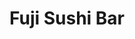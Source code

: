 ---
layout: place
title: "Fuji Sushi Bar"
permalink: /louisiana/metairie/fuji-sushi-bar.html
stateAbbr: LA
stateName: Louisiana
cityName: Metairie
place_id: ChIJr7_gYDK3IIYRnzrA4lxXegQ
photos:
  - name: >-
      places/ChIJr7_gYDK3IIYRnzrA4lxXegQ/photos/AUy1YQ1C3SKQMt2xJKQ63v__vHg1vdDUl3AeKcNPxDsYGiqZzJfC6F3vmMhi40n06OptLyL2LFpfuC3vFo6UWfATL9H-et6g8QlWrl2hHG0nhw1kEYJvZnBqErjVVpPH5ZJqc0tGNbQXB7ZX8nCxl3ihpu2TH52inBjHa-MLJV8ar11RM4PWLDGpVAZPV75M0gdLEVA7MWi_pFKRkPWtXq5R5fg1L8lxZTPhyfJN8eFtNzy-j0RbWQ6i6nunNnU5D7k3MnIhPgGGZ7p3Bw0xFJF7-V96ZJS_SBQnv5PP-hSPvc_07MO0YMHO1hzMmpw4hpHru6NJmPgbfZkAOmeUXfl_6sSPwIFSTMUEyX7uzuBcDMqN24ihP-Z0lmRBHJJhxLxrflc-6TcOSlDLOtPQR6KOH4i5JVoC9zTh8BrnmzfLjbWxRA
    widthPx: 1018
    heightPx: 700
    authorAttributions:
      - displayName: Renley “Lee” Nutter
        uri: https://maps.google.com/maps/contrib/117199879814763819726
        photoUri: >-
          https://lh3.googleusercontent.com/a-/ALV-UjXhO030T0FMWd3Bcg6C0CNwbK9mKHTAbVF-MZhueHHZn0tRbl2nZw=s100-p-k-no-mo
    flagContentUri: >-
      https://www.google.com/local/imagery/report/?cb_client=maps_api_places.places_api&image_key=!1e10!2sCIHM0ogKEICAgICEwLnMSA&hl=en-US
    googleMapsUri: >-
      https://www.google.com/maps/place//data=!3m4!1e2!3m2!1sCIHM0ogKEICAgICEwLnMSA!2e10!4m2!3m1!1s0x8620b73260e0bfaf:0x47a575ce2c03a9f
  - name: >-
      places/ChIJr7_gYDK3IIYRnzrA4lxXegQ/photos/AUy1YQ3Bwf_hWg8Byfpmr-xxXoTzpAaEcunem-UXAHffiF49hdSSqrs3hwo_8BpvIwDQmlgy1CR1jl5ddpVYsrGO2qtPdokByNYuwwEYjtdhUgpH3L7kdlayxiSpwrw0dA3oB2atExZQbFQosODUBDtig71751iJLOona4ighb_AOhxJQsjJ1edLAlI3I79ETltJYX14cMzFeSB6-3tqsUo61E5eVstkNEgW_V0SP2fFu_Ocm_GArL3eMu72bOEZjHftQPHRKZh39iOX7cTaYYJxBczWjOO1kAM4NqGQH5kiMio7jLYu3SusW4BNXDvutuJKMtHIcWqPCSk0Zt4epMspaOV9dJwmtTr707CJugNFdAjNN4zjneX-qs0NmPBRpkBZZes_FMNo1RvExK-QFm2hbAPmDToqdUk_uQ_DH7BnDUqKEQ
    widthPx: 4000
    heightPx: 2252
    authorAttributions:
      - displayName: Warren
        uri: https://maps.google.com/maps/contrib/117118079715235015875
        photoUri: >-
          https://lh3.googleusercontent.com/a-/ALV-UjXL9Jii06wUs2V69sgg4ry28jwiU_XCbABqvFR0CAQndc9-Z8_x7g=s100-p-k-no-mo
    flagContentUri: >-
      https://www.google.com/local/imagery/report/?cb_client=maps_api_places.places_api&image_key=!1e10!2sCIHM0ogKEICAgIDG647ASQ&hl=en-US
    googleMapsUri: >-
      https://www.google.com/maps/place//data=!3m4!1e2!3m2!1sCIHM0ogKEICAgIDG647ASQ!2e10!4m2!3m1!1s0x8620b73260e0bfaf:0x47a575ce2c03a9f
  - name: >-
      places/ChIJr7_gYDK3IIYRnzrA4lxXegQ/photos/AUy1YQ3OoLOaTB4wapPpApGf5G9SmeE0Ib19GFZNrp243HZOQf-XGcI1_GPSGc39rzybg7CbLGMP3LkqvatNItnuydYbxExrVZvVEs1_ZQN4si-CEbVJeOCFV6LWrKyiMK6HaliMaK4hhtQebavLjIfEtupoGFc4ptJwbb37sgP38RDxhDIBWxCCEpg8Hp1v70fw7YqEVWofk7vOhLBYdGQueJgQAh74M2mACe7cr7YAsyJYl4_zudfGOIKQ2ln1OvTJLF_0n_3OY-2M2KkmvC8tqe6mfktZoccz7iEEwXl3C96mVZLDe3l8VA5P2LB8VKe7rjb5fHLCWmkXTuoklIvu9wDiMvZcn-l53yjIu0ptB7IZe6pnfHA21IJBHv6x0XMAi46F1wGqC5UU8RqRVDwM5X9j7dSEGouk1hmtVT8K2O_zFp3i
    widthPx: 3024
    heightPx: 4032
    authorAttributions:
      - displayName: Wil Tan
        uri: https://maps.google.com/maps/contrib/105596499030748013154
        photoUri: >-
          https://lh3.googleusercontent.com/a/ACg8ocJ6H88nKuvzpcdM8yLLxNGlWNHDm-Kk_7WX3Pp8eYOpj_aptw=s100-p-k-no-mo
    flagContentUri: >-
      https://www.google.com/local/imagery/report/?cb_client=maps_api_places.places_api&image_key=!1e10!2sCIHM0ogKEICAgICv3J651QE&hl=en-US
    googleMapsUri: >-
      https://www.google.com/maps/place//data=!3m4!1e2!3m2!1sCIHM0ogKEICAgICv3J651QE!2e10!4m2!3m1!1s0x8620b73260e0bfaf:0x47a575ce2c03a9f
  - name: >-
      places/ChIJr7_gYDK3IIYRnzrA4lxXegQ/photos/AUy1YQ1RqqCrPvvVSD22RAM-ciutOPyop6pnGtn841eRWSpBn1Ba2fq3MFF55x2zwk_rQLPemEoSWbVIBT62U1VlnbuwFo_VHxWmUkhNEXI06hpEcSKvJ4Ob4CZLKa1VCgFDnQS7XEoYmsLTKK7cN9rSJWFYopSHOCGFftyeqYd6VC9C2tdo2iVnjNOl2QqKrr29g9ewbLBtB6e1k2pbch7TLjrXZgbiuymYLpdB6J3r57N0_YiS1PmkBbHqryZ2TYWeYnBYBJESkaZXd46gZJlI-TTpamq4f3iWWR1JyxMs7rquSl6dDd5dy8aLs_iqMgr-B99ivayIau5ieIr2X5v0SMsRaHNeEWh_ttahm1lcgOmcBgPX_ZdrchCV1WayMYgyX2XqTUT2no2KEN8vYtxj7vbiiXDot-1wJRNs-pKCvS6xPuk
    widthPx: 3000
    heightPx: 4000
    authorAttributions:
      - displayName: duong nguyen
        uri: https://maps.google.com/maps/contrib/103582129644157327080
        photoUri: >-
          https://lh3.googleusercontent.com/a/ACg8ocK0a8B2tBg5i9EzD_dToDzmPpFWpaJT7RYLT3QKhcWtKFV8bw=s100-p-k-no-mo
    flagContentUri: >-
      https://www.google.com/local/imagery/report/?cb_client=maps_api_places.places_api&image_key=!1e10!2sCIHM0ogKEICAgICX5bLhowE&hl=en-US
    googleMapsUri: >-
      https://www.google.com/maps/place//data=!3m4!1e2!3m2!1sCIHM0ogKEICAgICX5bLhowE!2e10!4m2!3m1!1s0x8620b73260e0bfaf:0x47a575ce2c03a9f
  - name: >-
      places/ChIJr7_gYDK3IIYRnzrA4lxXegQ/photos/AUy1YQ1WC6aPil5i69d_Ife0DkMYGQVcQwrpHwnDxLd6f0n6QMQU7e8JuJuKJKafnM4g3uKwI82xL7aEW1QaRFpFTjC8kXgMaJuDzRuT-uBFXL5Y9tWotHwXlCppcc8dw4fkTg0Yaejr1W0tshoUKz0GfUM8bOK3VQsyK5HDwXHbC46M46-PCekoq-gEvdFjO07Q7YOY-CJE9AX27aBp2pk8Od4lF0ZhJwaD_n3QKg7okYUZ6BiSe0D071EoYgyA2Q0UD7P-6n--P2n0DJItbXim74sslxds8Z4Gq6fnwy9sStAeMjldrXrk4Wiwb3-uOVxAmLLNogRNpjoXH4UfjledC9WcHzGeFg0r_mEe9hA4hZEnK_5LSoikfTDkI_iFMaj6lvQdfBLEUrB7W3Z4Xb63aC1Lgg1gCXPsfiLJr3dOb9KinNw
    widthPx: 4032
    heightPx: 3024
    authorAttributions:
      - displayName: Elen Carpenter
        uri: https://maps.google.com/maps/contrib/107964471038706665070
        photoUri: >-
          https://lh3.googleusercontent.com/a-/ALV-UjXeT9udxSJR1aYg2jxhu8nzkH2stjuyDXncH1WDc6dPBkRK4yYnag=s100-p-k-no-mo
    flagContentUri: >-
      https://www.google.com/local/imagery/report/?cb_client=maps_api_places.places_api&image_key=!1e10!2sCIHM0ogKEICAgIDemrmlyQE&hl=en-US
    googleMapsUri: >-
      https://www.google.com/maps/place//data=!3m4!1e2!3m2!1sCIHM0ogKEICAgIDemrmlyQE!2e10!4m2!3m1!1s0x8620b73260e0bfaf:0x47a575ce2c03a9f
  - name: >-
      places/ChIJr7_gYDK3IIYRnzrA4lxXegQ/photos/AUy1YQ03EHvmsg4U-LK8uQv3fCjyZ_0Z_mdkwuS22LrK5WLw13BnuLjxwpjwhikpdYilZnR-wxL3ido5zDWOmGBJvQ38zTZdu0mo92cuPdjOv-PchKp66XUnvNubRdwrRJn9WzkooiSYls_rmBZPurk1c9IEsLJr7bagHBPIkPf8wm45pH4uirT3K_-GWrkelP8YmrS5412COvXPWAIXGCHZpARxomWRPlNWNnmOjCBKkfO_u2UgoTlmEZt1mumV4f-V57gCKs4UICjXDez62Lio2SV4ZLMrsiUgdzqZc1X2L2YDKt9oDtk_jRy_dldaWzcCJBdqaqAM6qZidiDXDbO9MGK1Ll7e8aEKFP8SEQ6l8hD3E194cWgkl6BcGsXRLa-h9CegnhoPTk4FhxmfQkGXmG4OvQsfr1gh1YFj2kcfGBgBuQ
    widthPx: 4032
    heightPx: 3024
    authorAttributions:
      - displayName: Rocket Scientist
        uri: https://maps.google.com/maps/contrib/100970145557096544497
        photoUri: >-
          https://lh3.googleusercontent.com/a-/ALV-UjVddlHvwzDioJ0TUZbSfV_52UO29rvLtb-zz178XBJzMXRFAkua=s100-p-k-no-mo
    flagContentUri: >-
      https://www.google.com/local/imagery/report/?cb_client=maps_api_places.places_api&image_key=!1e10!2sCIHM0ogKEICAgIDG98nLRQ&hl=en-US
    googleMapsUri: >-
      https://www.google.com/maps/place//data=!3m4!1e2!3m2!1sCIHM0ogKEICAgIDG98nLRQ!2e10!4m2!3m1!1s0x8620b73260e0bfaf:0x47a575ce2c03a9f
  - name: >-
      places/ChIJr7_gYDK3IIYRnzrA4lxXegQ/photos/AUy1YQ0fFJltXiAjyDlodNSKuqE87CRxKw1PSCCz-coIPUwCDfg8IEKjVnYAqYhz-GmnVdNCOZFm84fbK7YMuSk0DjZ2C8RiCBOFrWm7ubp2cDXJ_ZZZHilLetS2ZtP_c6bnpJv7fIwCeELwRJi5L-cHXquiu1Fys7wY-P000bdAjjl3GvelK150BFc9ONwM-EfFaI0ttngFE92_Y0xK53azGS8w3VSc2hhh63VXBzUY7Y_g1sVfx1REW43nwkr5tDxw1wX8PGONjxiaS1vCNJvIkSbRl7CCLGhIyR_O8FwZMt4iymzOc3JgZZajSTzpQFnDU-dntFwV4U6ApMOx-krIQtbDFVH-r3BatRRNXgd4WUITByJotm_eUPb194zXPs0MlT66Ymo8zaCQgo_MBtkCpt0XDCwBpkGWl6VyQdOfxp3z3HA
    widthPx: 3024
    heightPx: 4032
    authorAttributions:
      - displayName: Iscariot
        uri: https://maps.google.com/maps/contrib/112568738315295855955
        photoUri: >-
          https://lh3.googleusercontent.com/a/ACg8ocKXYCPT6CJoi1kkzj_KNQbWoyMJnp3y66temB6ikdaV4PU_qA=s100-p-k-no-mo
    flagContentUri: >-
      https://www.google.com/local/imagery/report/?cb_client=maps_api_places.places_api&image_key=!1e10!2sCIHM0ogKEICAgICT9O65nAE&hl=en-US
    googleMapsUri: >-
      https://www.google.com/maps/place//data=!3m4!1e2!3m2!1sCIHM0ogKEICAgICT9O65nAE!2e10!4m2!3m1!1s0x8620b73260e0bfaf:0x47a575ce2c03a9f
  - name: >-
      places/ChIJr7_gYDK3IIYRnzrA4lxXegQ/photos/AUy1YQ3Sfy3HVgL5-99UUXIcR5nr8DY9YUJMkH7fAc1KpC19SBnMJLk1epkH5l-oDZO_jOrqFcfcSd-1G4G6F-8dbQ7RhtaXrabxkdCr8LJHY0VeXjtHH2mdE-TYW23aD6nhlZjpH5CKnnlhQ7Zsvjlb7_rthsK8EW6pRWDg9a9oCkWldIpDYWKVuYbn190Gf1RTLbb3aVHBCdh72Qbm7hpFgXLOEGP1K1DgiCO48efb1SL_av45M1rIGZIeaJf-2JOjjUp-GhWXArEfHZrgITw82lHARu4mfOds2F_sS0wSZU5IRYcRgm7AtJEEZtLsVAh-aY2s8OQOeKsI30U1MS4A7o8BYCkaoxusIxkvzIyKwklsW9tB7zxzCyZZnJwuCq6TeVCLf9Rh0X0nWHGmN7EB7WN4UsFIpxfcCcsoe2_bYVi4QYtc
    widthPx: 3024
    heightPx: 4032
    authorAttributions:
      - displayName: Hayden Lewis
        uri: https://maps.google.com/maps/contrib/111497635333532082722
        photoUri: >-
          https://lh3.googleusercontent.com/a-/ALV-UjWh2OoyH7sNL2YqfopTP43_1HZMmSbDiEfDy09Iu23TCtvtDGLeNQ=s100-p-k-no-mo
    flagContentUri: >-
      https://www.google.com/local/imagery/report/?cb_client=maps_api_places.places_api&image_key=!1e10!2sCIHM0ogKEICAgID4oqzn1QE&hl=en-US
    googleMapsUri: >-
      https://www.google.com/maps/place//data=!3m4!1e2!3m2!1sCIHM0ogKEICAgID4oqzn1QE!2e10!4m2!3m1!1s0x8620b73260e0bfaf:0x47a575ce2c03a9f
  - name: >-
      places/ChIJr7_gYDK3IIYRnzrA4lxXegQ/photos/AUy1YQ2dRbm8Y5WLHueN4tKIbl_xUJ9t818rJu0KwvEfQq4VxPnThG3_Pcir337VngV2qe6pWaNrlvej8rDsbPDMIMwofE_bqOC1a5oiRCDVIKHfn_x1DLy37d3eX6n0okJ_hUxiDPe0uoTirg4Eput45p6etAQl_smdoneH7ktW72oArGD1v0ccni37-8k_xS2rgTr408gEe7qQQlbNpgAy3cIEt5j9ss-2LjJK0w4mr0_OO4AXBkDuvI3oV7vqIXxpxBmgdGztiw0FFHSmnKhQKE-IFRE09RDgS9si1H9vGsaue09-4EoN-v7u3MM_YKogT8lsvEGV4khVBgNQHpwVf7xALuKTT9BpRue9EmZ2iGExhFhoSPUINLQhSEzbAGgucfaAr3O1G6jEHNa0-W84odwbJMzDjysZw7wIZnpfjgY
    widthPx: 2700
    heightPx: 4800
    authorAttributions:
      - displayName: Renley “Lee” Nutter
        uri: https://maps.google.com/maps/contrib/117199879814763819726
        photoUri: >-
          https://lh3.googleusercontent.com/a-/ALV-UjXhO030T0FMWd3Bcg6C0CNwbK9mKHTAbVF-MZhueHHZn0tRbl2nZw=s100-p-k-no-mo
    flagContentUri: >-
      https://www.google.com/local/imagery/report/?cb_client=maps_api_places.places_api&image_key=!1e10!2sCIHM0ogKEICAgICEwLnMag&hl=en-US
    googleMapsUri: >-
      https://www.google.com/maps/place//data=!3m4!1e2!3m2!1sCIHM0ogKEICAgICEwLnMag!2e10!4m2!3m1!1s0x8620b73260e0bfaf:0x47a575ce2c03a9f
  - name: >-
      places/ChIJr7_gYDK3IIYRnzrA4lxXegQ/photos/AUy1YQ1Y1I5hvGAYiFkwgnZemuujpW-gbZ1UUVyHqyeLUdMKoOzii__Rh6begA6nzXZJFHWPv2hfaEh316mlU5yTHhZE2mqlHEkA2__AFvcvKYpLUK9wGSDH8cGZdOCWeXhcGG8cEF9Zpadf-qdFnyYjGvzUg-R6cOPzDGkQzMpqbdL3DxXoxd42NhlR7rSHn2OoacF1aKXaEQiOBYSIKM7-xr7LJk0jMYSBje1bGrcr_YzNEnknUn4dnpui_1KE3Wa2BW2RK4SH4PfETAuiuf1QrgF-vS3mClV7I960GwGgo2duMetIkiR6mGR6ya03f2R6qLyHB8IoulcHltSSTkHl-4qUb0FUgxy78ziJs768cycpGp09hL3roeZ7MbqDU_tCoMXg7SrjNV9pzomLZf9qwlqvUbMclFYgHHqfQ0SgwI4
    widthPx: 4032
    heightPx: 3024
    authorAttributions:
      - displayName: Matt Jakse
        uri: https://maps.google.com/maps/contrib/102285134552385033092
        photoUri: >-
          https://lh3.googleusercontent.com/a-/ALV-UjWwkmlT3FtQySWXXlHxhNZCLacpZ8R39RnEwxXgycLKLrhn_qhJ=s100-p-k-no-mo
    flagContentUri: >-
      https://www.google.com/local/imagery/report/?cb_client=maps_api_places.places_api&image_key=!1e10!2sCIHM0ogKEICAgIC4_dGMdA&hl=en-US
    googleMapsUri: >-
      https://www.google.com/maps/place//data=!3m4!1e2!3m2!1sCIHM0ogKEICAgIC4_dGMdA!2e10!4m2!3m1!1s0x8620b73260e0bfaf:0x47a575ce2c03a9f
address: 8814 Veterans Memorial Blvd STE 4, Metairie, LA 70003, USA
street: 8814 Veterans Memorial Blvd STE 4
city: Metairie
state: LA
zip: '70003'
country: USA
neighborhood: null
latitude: '30.004979'
longitude: '-90.223623'
accessibility_options:
  wheelchairAccessibleParking: true
  wheelchairAccessibleEntrance: true
  wheelchairAccessibleRestroom: true
  wheelchairAccessibleSeating: true
business_status: OPERATIONAL
name: Fuji Sushi Bar
google_maps_links:
  directionsUri: >-
    https://www.google.com/maps/dir//''/data=!4m7!4m6!1m1!4e2!1m2!1m1!1s0x8620b73260e0bfaf:0x47a575ce2c03a9f!3e0
  placeUri: https://maps.google.com/?cid=322666379763268255
  writeAReviewUri: >-
    https://www.google.com/maps/place//data=!4m3!3m2!1s0x8620b73260e0bfaf:0x47a575ce2c03a9f!12e1
  reviewsUri: >-
    https://www.google.com/maps/place//data=!4m4!3m3!1s0x8620b73260e0bfaf:0x47a575ce2c03a9f!9m1!1b1
  photosUri: >-
    https://www.google.com/maps/place//data=!4m3!3m2!1s0x8620b73260e0bfaf:0x47a575ce2c03a9f!10e5
primary_type: Sushi Restaurant
opening_hours:
  regular: null
  current: null
secondary_opening_hours:
  regular:
    weekdayDescriptions: null
    type: null
  current:
    weekdayDescriptions: null
    type: null
phone: null
price_level: null
price_range: null
rating: null
rating_count: 0
website: null
description: null
reviews: null
parking_options: null
payment_options: null
allow_dogs: null
curbside_pickup: null
delivery: null
dine_in: null
good_for_children: null
good_for_groups: null
good_for_sports: null
live_music: null
menu_for_children: null
outdoor_seating: null
reservable: null
restroom: null
serves_beer: null
serves_breakfast: null
serves_brunch: null
serves_cocktails: null
serves_coffee: null
serves_dinner: null
serves_dessert: null
serves_lunch: null
serves_vegetarian_food: null
serves_wine: null
takeout: null
slug: Fuji-Sushi-Bar

---